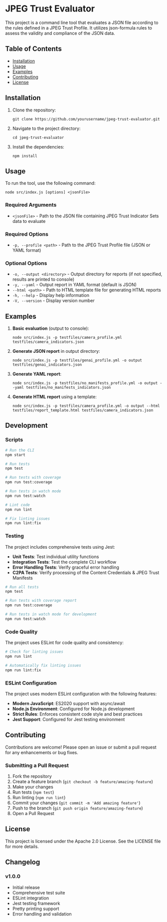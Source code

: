 # JPEG Trust Evaluator

This project is a command line tool that evaluates a JSON file according to the rules defined in a JPEG Trust Profile. It utilizes json-formula rules to assess the validity and compliance of the JSON data.

## Table of Contents

- [Installation](#installation)
- [Usage](#usage)
- [Examples](#examples)
- [Contributing](#contributing)
- [License](#license)

## Installation

1. Clone the repository:
   ```
   git clone https://github.com/yourusername/jpeg-trust-evaluator.git
   ```

2. Navigate to the project directory:
   ```
   cd jpeg-trust-evaluator
   ```

3. Install the dependencies:
   ```
   npm install
   ```

## Usage

To run the tool, use the following command:

```
node src/index.js [options] <jsonFile>
```

### Required Arguments
- `<jsonFile>` - Path to the JSON file containing JPEG Trust Indicator Sets data to evaluate

### Required Options
- `-p, --profile <path>` - Path to the JPEG Trust Profile file (JSON or YAML format)

### Optional Options
- `-o, --output <directory>` - Output directory for reports (if not specified, results are printed to console)
- `-y, --yaml` - Output report in YAML format (default is JSON)
- `--html <path>` - Path to HTML template file for generating HTML reports
- `-h, --help` - Display help information
- `-V, --version` - Display version number

## Examples

1. **Basic evaluation** (output to console):
   ```
   node src/index.js -p testfiles/camera_profile.yml testfiles/camera_indicators.json
   ```

2. **Generate JSON report** in output directory:
   ```
   node src/index.js -p testfiles/genai_profile.yml -o output testfiles/genai_indicators.json
   ```

3. **Generate YAML report**:
   ```
   node src/index.js -p testfiles/no_manifests_profile.yml -o output --yaml testfiles/no_manifests_indicators.json
   ```

4. **Generate HTML report** using a template:
   ```
   node src/index.js -p testfiles/camera_profile.yml -o output --html testfiles/report_template.html testfiles/camera_indicators.json
   ```

## Development

### Scripts

```bash
# Run the CLI
npm start

# Run tests
npm test

# Run tests with coverage
npm run test:coverage

# Run tests in watch mode
npm run test:watch

# Lint code
npm run lint

# Fix linting issues
npm run lint:fix
```

### Testing

The project includes comprehensive tests using Jest:

- **Unit Tests**: Test individual utility functions
- **Integration Tests**: Test the complete CLI workflow
- **Error Handling Tests**: Verify graceful error handling
- **C2PA Tests**: Verify processing of the Content Credentials & JPEG Trust Manifests

```bash
# Run all tests
npm test

# Run tests with coverage report
npm run test:coverage

# Run tests in watch mode for development
npm run test:watch
```

### Code Quality

The project uses ESLint for code quality and consistency:

```bash
# Check for linting issues
npm run lint

# Automatically fix linting issues
npm run lint:fix
```

### ESLint Configuration

The project uses modern ESLint configuration with the following features:

- **Modern JavaScript**: ES2020 support with async/await
- **Node.js Environment**: Configured for Node.js development
- **Strict Rules**: Enforces consistent code style and best practices
- **Jest Support**: Configured for Jest testing environment


## Contributing

Contributions are welcome! Please open an issue or submit a pull request for any enhancements or bug fixes.

### Submitting a Pull Request

1. Fork the repository
2. Create a feature branch (`git checkout -b feature/amazing-feature`)
3. Make your changes
4. Run tests (`npm test`)
5. Run linting (`npm run lint`)
6. Commit your changes (`git commit -m 'Add amazing feature'`)
7. Push to the branch (`git push origin feature/amazing-feature`)
8. Open a Pull Request


## License

This project is licensed under the Apache 2.0 License. See the LICENSE file for more details.

## Changelog

### v1.0.0
- Initial release
- Comprehensive test suite
- ESLint integration
- Jest testing framework
- Pretty printing support
- Error handling and validation
